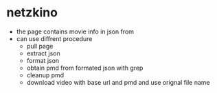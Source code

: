 # netzkino

-   the page contains movie info in json from
-   can use diffrent procedure
    -   pull page
    -   extract json
    -   format json
    -   obtain pmd from formated json with grep
    -   cleanup pmd
    -   download video with base url and pmd and use orignal file name
